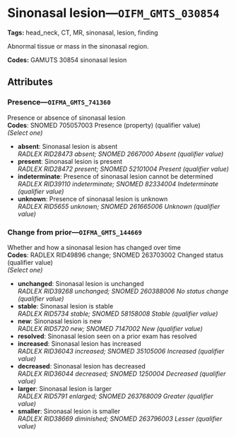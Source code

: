 # Sinonasal lesion—`OIFM_GMTS_030854`

**Tags:** head_neck, CT, MR, sinonasal, lesion, finding

Abnormal tissue or mass in the sinonasal region.

**Codes:** GAMUTS 30854 sinonasal lesion

## Attributes

### Presence—`OIFMA_GMTS_741360`

Presence or absence of sinonasal lesion  
**Codes**: SNOMED 705057003 Presence (property) (qualifier value)  
*(Select one)*

- **absent**: Sinonasal lesion is absent  
_RADLEX RID28473 absent; SNOMED 2667000 Absent (qualifier value)_
- **present**: Sinonasal lesion is present  
_RADLEX RID28472 present; SNOMED 52101004 Present (qualifier value)_
- **indeterminate**: Presence of sinonasal lesion cannot be determined  
_RADLEX RID39110 indeterminate; SNOMED 82334004 Indeterminate (qualifier value)_
- **unknown**: Presence of sinonasal lesion is unknown  
_RADLEX RID5655 unknown; SNOMED 261665006 Unknown (qualifier value)_

### Change from prior—`OIFMA_GMTS_144669`

Whether and how a sinonasal lesion has changed over time  
**Codes**: RADLEX RID49896 change; SNOMED 263703002 Changed status (qualifier value)  
*(Select one)*

- **unchanged**: Sinonasal lesion is unchanged  
_RADLEX RID39268 unchanged; SNOMED 260388006 No status change (qualifier value)_
- **stable**: Sinonasal lesion is stable  
_RADLEX RID5734 stable; SNOMED 58158008 Stable (qualifier value)_
- **new**: Sinonasal lesion is new  
_RADLEX RID5720 new; SNOMED 7147002 New (qualifier value)_
- **resolved**: Sinonasal lesion seen on a prior exam has resolved  
- **increased**: Sinonasal lesion has increased  
_RADLEX RID36043 increased; SNOMED 35105006 Increased (qualifier value)_
- **decreased**: Sinonasal lesion has decreased  
_RADLEX RID36044 decreased; SNOMED 1250004 Decreased (qualifier value)_
- **larger**: Sinonasal lesion is larger  
_RADLEX RID5791 enlarged; SNOMED 263768009 Greater (qualifier value)_
- **smaller**: Sinonasal lesion is smaller  
_RADLEX RID38669 diminished; SNOMED 263796003 Lesser (qualifier value)_
